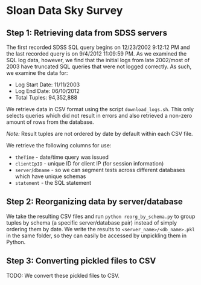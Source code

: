 # Sloan Data Sky Survey

## Step 1: Retrieving data from SDSS servers

The first recorded SDSS SQL query begins on 12/23/2002 9:12:12 PM and the last recorded query is on 9/4/2012 11:09:59 PM. As we examined the SQL log data, however, we find that the initial logs from late 2002/most of 2003 have truncated SQL queries that were not logged correctly. As such, we examine the data for:

* Log Start Date: 11/11/2003
* Log End Date: 06/10/2012
* Total Tuples: 94,352,888

We retrieve data in CSV format using the script `download_logs.sh`. This only selects queries which did not result in errors and also retrieved a non-zero amount of rows from the database.

*Note:* Result tuples are not ordered by date by default within each CSV file.

We retrieve the following columns for use:

* `theTime` - date/time query was issued
* `clientIpID` - unique ID for client IP (for session information)
* `server`/`dbname` - so we can segment tests across different databases which have unique schemas
* `statement` - the SQL statement

## Step 2: Reorganizing data by server/database

We take the resulting CSV files and run `python reorg_by_schema.py` to group tuples by schema (a specific server/database pair) instead of simply ordering them by date. We write the results to `<server_name>/<db_name>.pkl` in the same folder, so they can easily be accessed by unpickling them in Python.

## Step 3: Converting pickled files to CSV

TODO: We convert these pickled files to CSV.
